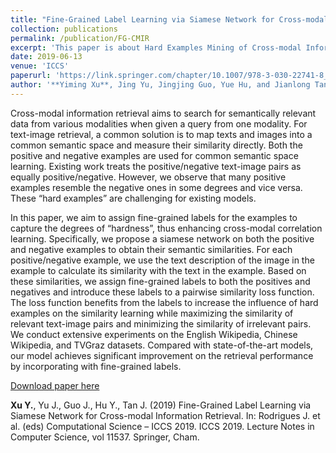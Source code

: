 ```yaml
---
title: "Fine-Grained Label Learning via Siamese Network for Cross-modal Information Retrieval"
collection: publications
permalink: /publication/FG-CMIR
excerpt: 'This paper is about Hard Examples Mining of Cross-modal Information Retrieval. Accepted for oral presentation'
date: 2019-06-13
venue: 'ICCS'
paperurl: 'https://link.springer.com/chapter/10.1007/978-3-030-22741-8_22'
author: '**Yiming Xu**, Jing Yu, Jingjing Guo, Yue Hu, and Jianlong Tan.'
---
```

Cross-modal information retrieval aims to search for semantically relevant data from various modalities when given a query from
one modality. For text-image retrieval, a common solution is to map texts and images into a common semantic space and measure 
their similarity directly. Both the positive and negative examples are used for common semantic space learning. Existing work 
treats the positive/negative text-image pairs as equally positive/negative. However, we observe that many positive examples 
resemble the negative ones in some degrees and vice versa. These “hard examples” are challenging for existing models. 

In this paper, we aim to assign fine-grained labels for the examples to capture the degrees of “hardness”, thus enhancing 
cross-modal correlation learning. Specifically, we propose a siamese network on both the positive and negative examples to 
obtain their semantic similarities. For each positive/negative example, we use the text description of the image in the example
to calculate its similarity with the text in the example. Based on these similarities, we assign fine-grained labels to both 
the positives and negatives and introduce these labels to a pairwise similarity loss function. The loss function benefits from 
the labels to increase the influence of hard examples on the similarity learning while maximizing the similarity of relevant 
text-image pairs and minimizing the similarity of irrelevant pairs. We conduct extensive experiments on the English Wikipedia, 
Chinese Wikipedia, and TVGraz datasets. Compared with state-of-the-art models, our model achieves significant improvement on 
the retrieval performance by incorporating with fine-grained labels.

[Download paper here](https://link.springer.com/chapter/10.1007/978-3-030-22741-8_22)

**Xu Y.**, Yu J., Guo J., Hu Y., Tan J. (2019) Fine-Grained Label Learning via Siamese Network for Cross-modal Information 
Retrieval. In: Rodrigues J. et al. (eds) Computational Science – ICCS 2019. ICCS 2019. Lecture Notes in Computer Science, 
vol 11537. Springer, Cham.
 

